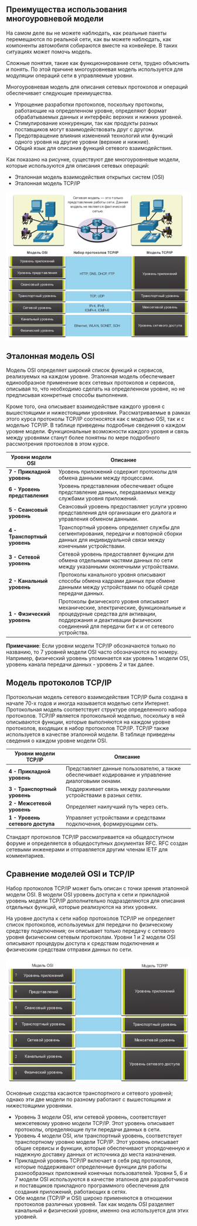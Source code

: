 <!-- verified: agorbachev 03.05.2022 -->

<!-- 3.5.1 -->
## Преимущества использования многоуровневой модели

На самом деле вы не можете наблюдать, как реальные пакеты перемещаются по реальной сети, как вы можете наблюдать, как компоненты автомобиля собираются вместе на конвейере.  В таких ситуациях может помочь модель.

Сложные понятия, такие как функционирование сети, трудно объяснить и понять. По этой причине многоуровневая модель используется для модуляции операций сети в управляемые уровни.

Многоуровневая модель для описания сетевых протоколов и операций обеспечивает следующие преимущества.

- Упрощение разработки протоколов, поскольку протоколы, работающие на определенном уровне, определяют формат обрабатываемых данных и интерфейс верхних и нижних уровней.
- Стимулирование конкуренции, так как продукты разных поставщиков могут взаимодействовать друг с другом.
- Предотвращение влияния изменений технологий или функций одного уровня на другие уровни (верхние и нижние).
- Общий язык для описания функций сетевого взаимодействия.

Как показано на рисунке, существуют две многоуровневые модели, которые используются для описания сетевых операций:

- Эталонная модель взаимодействия открытых систем (OSI)
- Эталонная модель TCP/IP


![](./assets/3.5.1.png)


<!-- 3.5.2 -->
## Эталонная модель OSI

Модель OSI определяет широкий список функций и сервисов, реализуемых на каждом уровне. Эталонная модель обеспечивает единообразное применение всех сетевых протоколов и сервисов, описывая то, что необходимо сделать на определенном уровне, но не предписывая конкретные способы выполнения.

Кроме того, она описывает взаимодействие каждого уровня с вышестоящими и нижестоящими уровнями. Рассматриваемые в рамках этого курса протоколы TCP/IP соотносятся как с моделью OSI, так и с моделью TCP/IP. В таблице приведены подробные сведения о каждом уровне модели. Функциональные возможности каждого уровня и связь между уровнями станут более понятны по мере подробного рассмотрения протоколов в этом курсе.

| **Уровни модели OSI** | **Описание** |
| --- | --- |
| **7 - Прикладной уровень** | Уровень приложений содержит протоколы для обмена данными между процессами. |
| **6 - Уровень представления** | Уровень представления обеспечивает общее представление данных, передаваемых между службами уровня приложений. |
| **5 - Сеансовый уровень** | Сеансовый уровень предоставляет услуги уровню представления для организации его диалога и управления обменом данными. |
| **4 - Транспортный уровень** | Транспортный уровень определяет службы для сегментирования, передачи и повторной сборки данных для индивидуальной связи между конечными устройствами. |
| **3 - Сетевой уровень** | Сетевой уровень предоставляет функции для обмена отдельными частями данных по сети между указанными оконечными устройствами. |
| **2 - Канальный уровень** | Протоколы канального уровня описывают способы обмена кадрами данных при обмене данными между устройствами по общей среде передачи данных. |
| **1 - Физический уровень** | Протоколы физического уровня описывают механические, электрические, функциональные и процедурные средства для активации, поддержания и деактивации физических соединений для передачи бит к и от сетевого устройства. |



**Примечание**: Если уровни модели TCP/IP обозначаются только по названию, то 7 уровней модели OSI часто обозначаются по номеру. Например, физический уровень упоминается как уровень 1 модели OSI, уровень канала передачи данных - уровень 2 и так далее.

<!-- 3.5.3 -->
## Модель протоколов TCP/IP

Протокольная модель сетевого взаимодействия TCP/IP была создана в начале 70-х годов и иногда называется моделью сети Интернет. Протокольная модель соответствует структуре определенного набора протоколов. TCP/IP является протокольной моделью, поскольку в ней описываются функции, которые выполняются на каждом уровне протоколов, входящих в набор протоколов TCP/IP. TCP/IP также используется в качестве эталонной модели. В таблице приведены сведения о каждом уровне модели OSI.

| **Уровни модели TCP/IP** | **Описание** |
| --- | --- |
| **4 - Прикладной уровень** | Представляет данные пользователю, а также обеспечивает кодирование и управление диалоговыми окнами. |
| **3 - Транспортный уровень** | Поддерживает связь между различными устройствами в разных сетях. |
| **2 - Межсетевой уровень** | Определяет наилучший путь через сеть. |
| **1 - Уровень сетевого доступа** | Управляет устройствами и средcтвами подключения, формирующими сеть. |

Стандарт протоколов TCP/IP рассматривается на общедоступном форуме и определяется в общедоступных документах RFC. RFC создан сетевыми инженерами и отправляется другим членам IETF для комментариев.

<!-- 3.5.4 -->
## Сравнение моделей OSI и TCP/IP

Набор протоколов TCP/IP может быть описан с точки зрения эталонной модели OSI. В модели OSI уровень доступа к сети и прикладной уровень модели TCP/IP дополнительно подразделяются для описания отдельных функций, которые реализуются на этих уровнях.

На уровне доступа к сети набор протоколов TCP/IP не определяет список протоколов, используемых для передачи по физическому средству подключения; он описывает только передачу с сетевого уровня физическим сетевым протоколам. Уровни 1 и 2 модели OSI описывают процедуры доступа к средствам подключения и физическим средствам отправки данных по сети.

![](./assets/3.5.4.png)


Основные сходства касаются транспортного и сетевого уровней; однако эти две модели по разному работают с вышестоящими и нижестоящими уровнями.

* Уровень 3 модели OSI, или сетевой уровень, соответствует межсетевому уровню модели TCP/IP. Этот уровень описывает протоколы, определяющие пути передачи данных в сети.
* Уровень 4 модели OSI, или транспортный уровень, соответствует транспортному уровню модели TCP/IP. Этот уровень описывает общие сервисы и функции, которые обеспечивают упорядоченную и надежную доставку данных от источника до места назначения.
* Прикладной уровень TCP/IP включает в себя ряд протоколов, которые поддерживают определенные функции для работы разнообразных приложений конечных пользователей. Уровни 5, 6 и 7 модели OSI используются в качестве эталонов для разработчиков и поставщиков прикладного программного обеспечения для создания приложений, работающих в сетях.
* Обе модели (TCP/IP и OSI) широко применяются в отношении протоколов различных уровней. Так как модель OSI разделяет канальный и физический уровни, именно она используется для этих уровней.




